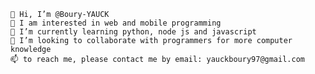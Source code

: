 
    👋 Hi, I’m @Boury-YAUCK
    👀 I am interested in web and mobile programming
    🌱 I’m currently learning python, node js and javascript
    💞️ I’m looking to collaborate with programmers for more computer knowledge
    📫 to reach me, please contact me by email: yauckboury97@gmail.com



<!---
Boury-YAUCK/Boury-YAUCK is a ✨ special ✨ repository because its `README.md` (this file) appears on your GitHub profile.
You can click the Preview link to take a look at your changes.
--->
